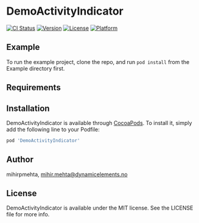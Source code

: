 # DemoActivityIndicator

[![CI Status](https://img.shields.io/travis/mihirpmehta/DemoActivityIndicator.svg?style=flat)](https://travis-ci.org/mihirpmehta/DemoActivityIndicator)
[![Version](https://img.shields.io/cocoapods/v/DemoActivityIndicator.svg?style=flat)](https://cocoapods.org/pods/DemoActivityIndicator)
[![License](https://img.shields.io/cocoapods/l/DemoActivityIndicator.svg?style=flat)](https://cocoapods.org/pods/DemoActivityIndicator)
[![Platform](https://img.shields.io/cocoapods/p/DemoActivityIndicator.svg?style=flat)](https://cocoapods.org/pods/DemoActivityIndicator)

## Example

To run the example project, clone the repo, and run `pod install` from the Example directory first.

## Requirements

## Installation

DemoActivityIndicator is available through [CocoaPods](https://cocoapods.org). To install
it, simply add the following line to your Podfile:

```ruby
pod 'DemoActivityIndicator'
```

## Author

mihirpmehta, mihir.mehta@dynamicelements.no

## License

DemoActivityIndicator is available under the MIT license. See the LICENSE file for more info.
